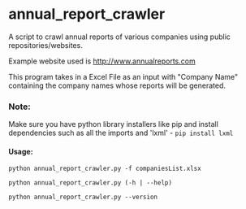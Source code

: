 # annual_report_crawler
A script to crawl annual reports of various companies using public repositories/websites.

Example website used is http://www.annualreports.com

This program takes in a Excel File as an input with "Company Name" containing the company names whose reports will be generated. 

<h3>Note:</h3> 

Make sure you have python library installers like pip and install dependencies such as all the imports and 'lxml' -
	`pip install lxml`


<h4>Usage:</h4>
  
  `python annual_report_crawler.py -f companiesList.xlsx`
  
  
  `python annual_report_crawler.py (-h | --help)`
  
  
  `python annual_report_crawler.py --version`
